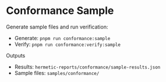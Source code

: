 # Conformance Sample

Generate sample files and run verification:

- Generate: `pnpm run conformance:sample`
- Verify: `pnpm run conformance:verify:sample`

Outputs
- Results: `hermetic-reports/conformance/sample-results.json`
- Sample files: `samples/conformance/`

